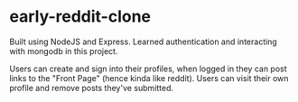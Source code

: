 # early-reddit-clone

Built using NodeJS and Express. Learned authentication and interacting with mongodb in this project.

Users can create and sign into their profiles, when logged in they can post links to the "Front Page" (hence kinda like reddit). Users can visit their own profile and remove posts they've submitted.
